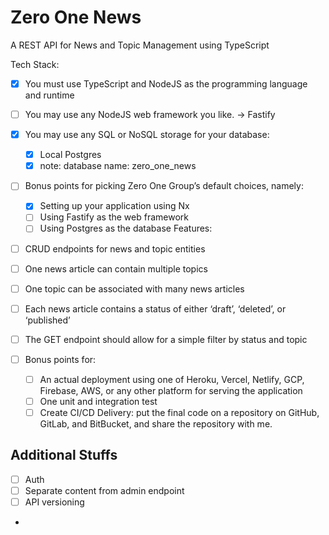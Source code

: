 # Zero One News

A REST API for News and Topic Management using TypeScript

Tech Stack:

- [x] You must use TypeScript and NodeJS as the programming language and runtime
- [ ] You may use any NodeJS web framework you like. -> Fastify

- [x] You may use any SQL or NoSQL storage for your database:

  - [x] Local Postgres
  - [x] note: database name: zero_one_news

- [ ] Bonus points for picking Zero One Group’s default choices, namely:

  - [x] Setting up your application using Nx
  - [ ] Using Fastify as the web framework
  - [ ] Using Postgres as the database
        Features:

- [ ] CRUD endpoints for news and topic entities
- [ ] One news article can contain multiple topics
- [ ] One topic can be associated with many news articles
- [ ] Each news article contains a status of either ‘draft’, ‘deleted’, or ‘published’
- [ ] The GET endpoint should allow for a simple filter by status and topic
- [ ] Bonus points for:
  - [ ] An actual deployment using one of Heroku, Vercel, Netlify, GCP, Firebase, AWS, or any other platform for serving the application
  - [ ] One unit and integration test
  - [ ] Create CI/CD
        Delivery: put the final code on a repository on GitHub, GitLab, and BitBucket, and share the repository with me.

## Additional Stuffs

- [ ] Auth
- [ ] Separate content from admin endpoint
- [ ] API versioning
- 
